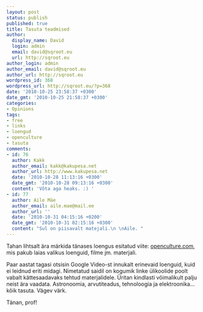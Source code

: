 ```yaml
---
layout: post
status: publish
published: true
title: Tasuta teadmised
author:
  display_name: David
  login: admin
  email: david@sqroot.eu
  url: http://sqroot.eu
author_login: admin
author_email: david@sqroot.eu
author_url: http://sqroot.eu
wordpress_id: 368
wordpress_url: http://sqroot.eu/?p=368
date: '2010-10-25 23:58:37 +0300'
date_gmt: '2010-10-25 21:58:37 +0300'
categories:
- Opinions
tags:
- free
- links
- loengud
- openculture
- tasuta
comments:
- id: 76
  author: Kakk
  author_email: kakk@kakupesa.net
  author_url: http://www.kakupesa.net
  date: '2010-10-28 11:13:16 +0300'
  date_gmt: '2010-10-28 09:13:16 +0300'
  content: 'Võta aga heaks. :) '
- id: 77
  author: Aile Mäe
  author_email: aile.mae@mail.ee
  author_url: ''
  date: '2010-10-31 04:15:16 +0200'
  date_gmt: '2010-10-31 02:15:16 +0300'
  content: "Sul on piisavalt matejali.\n \nAile. "
---
```

<p>Tahan lihtsalt &auml;ra m&auml;rkida t&auml;nases loengus esitatud viite: <a href="http://openculture.com">openculture.com</a>, mis pakub laias valikus loenguid, filme jm. materjali.</p>
<p>Paar aastat tagasi otsisin Google Video-st innukalt erinevaid loenguid, kuid ei leidnud eriti midagi. Nimetatud saidil on kogumik linke &uuml;likoolide poolt vabalt k&auml;ttesaadavaks tehtud materjalidele. &Uuml;ritan kindlasti v&otilde;imalikult palju neist &auml;ra vaadata. Astronoomia, arvutiteadus, tehnoloogia ja elektroonika... k&otilde;ik tasuta. V&auml;gev v&auml;rk.</p>
<p>T&auml;nan, prof!</p>
